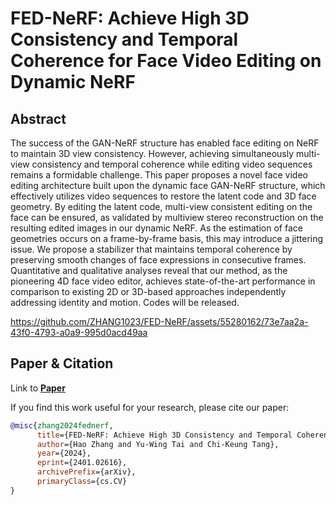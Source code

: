 # FED-NeRF: Achieve High 3D Consistency and Temporal Coherence for Face Video Editing on Dynamic NeRF
## Abstract
The success of the GAN-NeRF structure has enabled face editing on NeRF to maintain 3D view consistency. However, achieving simultaneously multi-view consistency and temporal coherence while editing video sequences remains a formidable challenge. This paper proposes a novel face video editing architecture built upon the dynamic face GAN-NeRF structure, which effectively utilizes video sequences
to restore the latent code and 3D face geometry. By editing the latent code, multi-view consistent editing on the face can be ensured, as validated by multiview stereo reconstruction on the resulting edited images in our dynamic NeRF.
As the estimation of face geometries occurs on a frame-by-frame basis, this may introduce a jittering issue. We propose a stabilizer that maintains temporal coherence by preserving smooth changes of face expressions in consecutive frames. Quantitative and qualitative analyses reveal
that our method, as the pioneering 4D face video editor, achieves state-of-the-art performance in comparison to existing 2D or 3D-based approaches independently addressing identity and motion. Codes will be released.


https://github.com/ZHANG1023/FED-NeRF/assets/55280162/73e7aa2a-43f0-4793-a0a9-995d0acd49aa

## Paper & Citation
Link to [**Paper**]([https://arxiv.org/abs/2306.00783](https://arxiv.org/abs/2401.02616)) 

If you find this work useful for your research, please cite our paper:

```bibtex
@misc{zhang2024fednerf,
      title={FED-NeRF: Achieve High 3D Consistency and Temporal Coherence for Face Video Editing on Dynamic NeRF}, 
      author={Hao Zhang and Yu-Wing Tai and Chi-Keung Tang},
      year={2024},
      eprint={2401.02616},
      archivePrefix={arXiv},
      primaryClass={cs.CV}
}
